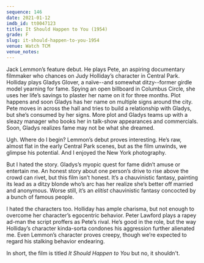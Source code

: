 ```yaml
---
sequence: 146
date: 2021-01-12
imdb_id: tt0047123
title: It Should Happen to You (1954)
grade: F
slug: it-should-happen-to-you-1954
venue: Watch TCM
venue_notes:
---
```


Jack Lemmon’s feature debut. He plays Pete, an aspiring documentary filmmaker who chances on Judy Holliday’s character in Central Park. Holliday plays Gladys Glover, a naïve--and somewhat ditzy--former girdle model yearning for fame. Spying an open billboard in Columbus Circle, she uses her life’s savings to plaster her name on it for three months. <!-- end --> Plot happens and soon Gladys has her name on multiple signs around the city. Pete moves in across the hall and tries to build a relationship with Gladys, but she’s consumed by her signs. More plot and Gladys teams up with a sleazy manager who books her in talk-show appearances and commercials. Soon, Gladys realizes fame may not be what she dreamed.

Ugh. Where do I begin? Lemmon’s debut proves interesting. He’s raw, almost flat in the early Central Park scenes, but as the film unwinds, we glimpse his potential. And I enjoyed the New York photography.

But I hated the story. Gladys’s myopic quest for fame didn’t amuse or entertain me. An honest story about one person’s drive to rise above the crowd can rivet, but this film isn’t honest. It’s a chauvinistic fantasy, painting its lead as a ditzy blonde who’s arc has her realize she’s better off married and anonymous. Worse still, it’s an _elitist_ chauvinistic fantasy concocted by a bunch of famous people.

I hated the characters too. Holliday has ample charisma, but not enough to overcome her character’s egocentric behavior. Peter Lawford plays a rapey ad-man the script proffers as Pete’s rival. He’s good in the role, but the way Holliday’s character kinda-sorta condones his aggression further alienated me. Even Lemmon’s character proves creepy, though we’re expected to regard his stalking behavior endearing.

In short, the film is titled _It Should Happen to You_ but no, it shouldn't.

